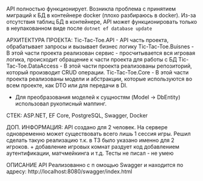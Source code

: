 API полностью функционирует. Возникла проблема с принятием миграций к БД в контейнере docker (плохо разбираюсь в docker). 
Из-за отсутствия таблиц БД в контейнере, API может функционировать только в неупакованном виде после `dotnet ef database update`

АРХИТЕКТУРА ПРОЕКТА:
Tic-Tac-Toe.API - API часть проекта, обрабатывает запросы и вызывает бизнес логику
Tic-Tac-Toe.Buisnes - В этой части проекта реализован сервис - просчитывается вся игровая логика, происходит обращение к части проекта для работы с БД
Tic-Tac-Toe.DataAccess - В этой части проекта реализованы репозиторий, который производит CRUD операции.
Tic-Tac-Toe.Core - В этой части проекта реализованы модели и абстракции, которые используются во всем проекте, как DTO или для передачи в DI.
* Для преобразования моделей к сущностям (Model -> DbEntity) использовал рукописный маппинг.

СТЕК:
ASP.NET, EF Core, PostgreSQL, Swagger, Docker

ДОП. ИНФОРМАЦИЯ:
API создано для 2 человек. На сервере одновременно может существовать всего лишь 1 сессия игры. 
Решил сделать такую реализацию т.к. в ТЗ было указано именно для 2 игроков. + добавление игровых комнат раздует код добавлением аутентификации, матчмейкинга и т.д.
Тесты не писал - не умею

ОПИСАНИЕ API
Реализованно с п омощью Swagger и находится по адресу: http://localhost:8080/swagger/index.html
